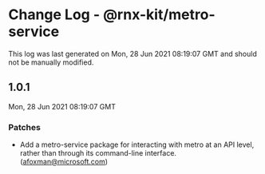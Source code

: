 # Change Log - @rnx-kit/metro-service

This log was last generated on Mon, 28 Jun 2021 08:19:07 GMT and should not be manually modified.

<!-- Start content -->

## 1.0.1

Mon, 28 Jun 2021 08:19:07 GMT

### Patches

- Add a metro-service package for interacting with metro at an API level, rather than through its command-line interface. (afoxman@microsoft.com)
